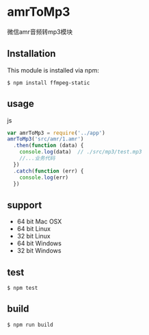 # amrToMp3
微信amr音频转mp3模块

## Installation
This module is installed via npm:
```
$ npm install ffmpeg-static
```

## usage
js
```js
var amrToMp3 = require('../app')
amrToMp3('src/amr/1.amr')
  .then(function (data) {
    console.log(data)  // ./src/mp3/test.mp3
    //...业务代码
  })
  .catch(function (err) {
    console.log(err)
  })
```

## support
* 64 bit Mac OSX
* 64 bit Linux
* 32 bit Linux
* 64 bit Windows
* 32 bit Windows

## test
```
$ npm test
```

## build
```
$ npm run build
```



